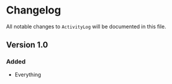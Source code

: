 # Changelog

All notable changes to `ActivityLog` will be documented in this file.

## Version 1.0

### Added
- Everything
